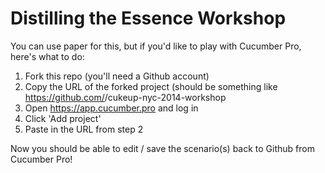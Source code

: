 Distilling the Essence Workshop
===============================

You can use paper for this, but if you'd like to play with Cucumber Pro, here's what to do:

1. Fork this repo (you'll need a Github account)
2. Copy the URL of the forked project (should be something like https://github.com/<your-username>/cukeup-nyc-2014-workshop
3. Open https://app.cucumber.pro and log in
4. Click 'Add project'
5. Paste in the URL from step 2

Now you should be able to edit / save the scenario(s) back to Github from Cucumber Pro!
